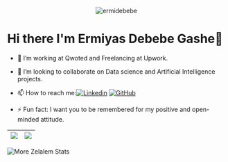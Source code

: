 <p align="center"> 
	<img src="https://komarev.com/ghpvc/?username=ermidebebe&label=Profile%20views&color=0e75b6&style=plastic" alt="ermidebebe" /> 
</p>

# Hi there I'm Ermiyas Debebe Gashe👋

- 🌱 I’m working at Qwoted and Freelancing at Upwork.
- 👯 I’m looking to collaborate on Data science and Artificial Intelligence projects.
- 📫 How to reach me:[![Linkedin](https://img.shields.io/badge/-Ermiyas-blue?style=flat-square&logo=Linkedin&logoColor=white&link=https://www.linkedin.com/in/ermiyas-debebe-gashe/)](https://www.linkedin.com/in/thaianebraga/)
[![GitHub](https://img.shields.io/github/followers/ermidebebe?label=follow&style=social)](https://github.com/ermidebebe)

- ⚡ Fun fact:  I want you to be remembered for my positive and open-minded attitude.

| <a href="https://github.com/ermidebebe/github-readme-stats"><img align="center" src="https://github-readme-stats.vercel.app/api?username=ermidebebe&show_icons=true&theme=blue-green&border_color=61dafb&hide_border=true&count_private=true" /></a> | <a href="https://github.com/zmekonnen251/github-readme-stats"><img align="center" src="https://github-readme-stats.vercel.app/api/top-langs/?username=ermidebebe&title_color=61dafb&text_color=ffffff&icon_color=61dafb&bg_color=20232a&layout=compact&border_color=61dafb&hide_border=true&hide=html,css,scss&count_private=true&langs_count=8"  /></a> |
| ------------- | ------------- |
  
  
<p><img align="center" src="http://github-readme-streak-stats.herokuapp.com?user=zmekonnen251&theme=blue-green&hide_border=true&date_format=j%20M%5B%20Y%5D" alt="More Zelalem Stats" /></p>

</a>
     



